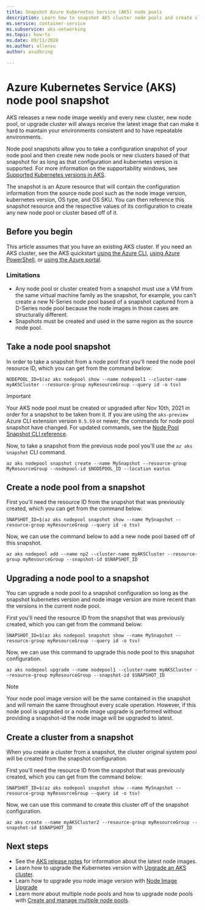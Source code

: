 ```yaml
---
title: Snapshot Azure Kubernetes Service (AKS) node pools
description: Learn how to snapshot AKS cluster node pools and create clusters and node pools from a snapshot.
ms.service: container-service
ms.subservice: aks-networking
ms.topic: how-to
ms.date: 09/11/2020
ms.author: allensu
author: asudbring

---
```


# Azure Kubernetes Service (AKS) node pool snapshot

AKS releases a new node image weekly and every new cluster, new node pool, or upgrade cluster will always receive the latest image that can make it hard to maintain your environments consistent and to have repeatable environments.

Node pool snapshots allow you to take a configuration snapshot of your node pool and then create new node pools or new clusters based of that snapshot for as long as that configuration and kubernetes version is supported. For more information on the supportability windows, see [Supported Kubernetes versions in AKS][supported-versions].

The snapshot is an Azure resource that will contain the configuration information from the source node pool such as the node image version, kubernetes version, OS type, and OS SKU. You can then reference this snapshot resource and the respective values of its configuration to create any new node pool or cluster based off of it.

## Before you begin

This article assumes that you have an existing AKS cluster. If you need an AKS cluster, see the AKS quickstart [using the Azure CLI][aks-quickstart-cli], [using Azure PowerShell][aks-quickstart-powershell], or [using the Azure portal][aks-quickstart-portal].

### Limitations

- Any node pool or cluster created from a snapshot must use a VM from the same virtual machine family as the snapshot, for example, you can't create a new N-Series node pool based of a snapshot captured from a D-Series node pool because the node images in those cases are structurally different.
- Snapshots must be created and used in the same region as the source node pool.

## Take a node pool snapshot

In order to take a snapshot from a node pool first you'll need the node pool resource ID, which you can get from the command below:

```azurecli-interactive
NODEPOOL_ID=$(az aks nodepool show --name nodepool1 --cluster-name myAKSCluster --resource-group myResourceGroup --query id -o tsv)
```

> [!IMPORTANT]
> Your AKS node pool must be created or upgraded after Nov 10th, 2021 in order for a snapshot to be taken from it.
> If you are using the `aks-preview` Azure CLI extension version `0.5.59` or newer, the commands for node pool snapshot have changed. For updated commands, see the [Node Pool Snapshot CLI reference][az-aks-nodepool-snapshot].

Now, to take a snapshot from the previous node pool you'll use the `az aks snapshot` CLI command.

```azurecli-interactive
az aks nodepool snapshot create --name MySnapshot --resource-group MyResourceGroup --nodepool-id $NODEPOOL_ID --location eastus
```

## Create a node pool from a snapshot

First you'll need the resource ID from the snapshot that was previously created, which you can get from the command below:

```azurecli-interactive
SNAPSHOT_ID=$(az aks nodepool snapshot show --name MySnapshot --resource-group myResourceGroup --query id -o tsv)
```

Now, we can use the command below to add a new node pool based off of this snapshot.

```azurecli-interactive
az aks nodepool add --name np2 --cluster-name myAKSCluster --resource-group myResourceGroup --snapshot-id $SNAPSHOT_ID
```

## Upgrading a node pool to a snapshot

You can upgrade a node pool to a snapshot configuration so long as the snapshot kubernetes version and node image version are more recent than the versions in the current node pool.

First you'll need the resource ID from the snapshot that was previously created, which you can get from the command below:

```azurecli-interactive
SNAPSHOT_ID=$(az aks nodepool snapshot show --name MySnapshot --resource-group myResourceGroup --query id -o tsv)
```

Now, we can use this command to upgrade this node pool to this snapshot configuration.

```azurecli-interactive
az aks nodepool upgrade --name nodepool1 --cluster-name myAKSCluster --resource-group myResourceGroup --snapshot-id $SNAPSHOT_ID
```

> [!NOTE]
> Your node pool image version will be the same contained in the snapshot and will remain the same throughout every scale operation. However, if this node pool is upgraded or a node image upgrade is performed without providing a snapshot-id the node image will be upgraded to latest.

## Create a cluster from a snapshot

When you create a cluster from a snapshot, the cluster original system pool will be created from the snapshot configuration.

First you'll need the resource ID from the snapshot that was previously created, which you can get from the command below:

```azurecli-interactive
SNAPSHOT_ID=$(az aks nodepool snapshot show --name MySnapshot --resource-group myResourceGroup --query id -o tsv)
```

Now, we can use this command to create this cluster off of the snapshot configuration.

```azurecli-interactive
az aks create --name myAKSCluster2 --resource-group myResourceGroup --snapshot-id $SNAPSHOT_ID
```

## Next steps

- See the [AKS release notes](https://github.com/Azure/AKS/releases) for information about the latest node images.
- Learn how to upgrade the Kubernetes version with [Upgrade an AKS cluster][upgrade-cluster].
- Learn how to upgrade you node image version with [Node Image Upgrade][node-image-upgrade]
- Learn more about multiple node pools and how to upgrade node pools with [Create and manage multiple node pools][use-multiple-node-pools].

<!-- LINKS - internal -->
[aks-quickstart-cli]: ./learn/quick-kubernetes-deploy-cli.md
[aks-quickstart-portal]: ./learn/quick-kubernetes-deploy-portal.md
[aks-quickstart-powershell]: ./learn/quick-kubernetes-deploy-powershell.md
[supported-versions]: supported-kubernetes-versions.md
[upgrade-cluster]: upgrade-cluster.md
[node-image-upgrade]: node-image-upgrade.md
[github-schedule]: node-upgrade-github-actions.md
[use-multiple-node-pools]: use-multiple-node-pools.md
[max-surge]: upgrade-cluster.md#customize-node-surge-upgrade
[az-extension-add]: /cli/azure/extension#az_extension_add
[az-aks-nodepool-snapshot]:/cli/azure/aks/nodepool#az-aks-nodepool-add
[az-extension-update]: /cli/azure/extension#az_extension_update
[az-feature-list]: /cli/azure/feature#az_feature_list
[az-feature-register]: /cli/azure/feature#az_feature_register
[az-aks-install-cli]: /cli/azure/aks#az_aks_install_cli
[az-provider-register]: /cli/azure/provider#az_provider_register
